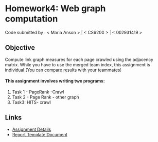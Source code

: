# Homework4: Web graph computation

Code submitted by : < Maria Anson > | < CS6200 > | < 002931419 >

## Objective
  Compute link graph measures for each page crawled using the adjacency matrix. While you have to use the merged team index, this assignment is individual (You can compare results with your teammates)

####  This assignment involves writing two programs:

1. Task 1 - PageRank -Crawl
2. Task 2 - Page Rank - other graph
3. Task3: HITS- crawl


## Links
- [Assignment Details](https://course.ccs.neu.edu/cs6200f20/assignments/4.html)
- [Report Template Document](https://docs.google.com/document/d/1bG2SolLPU0OwvUw6otnV740Pye0zvlpCGdvc_hP0bSg/edit?usp=sharing)